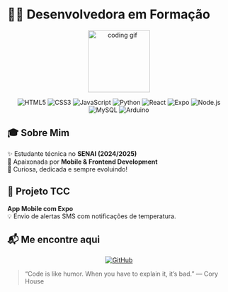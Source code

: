 # 👩‍💻 Desenvolvedora em Formação

<p align="center">
  <img src="https://media.giphy.com/media/jAYUbVXgESSti/giphy.gif" width="140" alt="coding gif" />
</p>
<div align="center" style="margin-bottom: 20px;">
  <img alt="HTML5" src="https://img.shields.io/badge/HTML5-E34F26?style=for-the-badge&logo=html5&logoColor=white" />
  <img alt="CSS3" src="https://img.shields.io/badge/CSS3-1572B6?style=for-the-badge&logo=css3&logoColor=white" />
  <img alt="JavaScript" src="https://img.shields.io/badge/JavaScript-F7DF1E?style=for-the-badge&logo=javascript&logoColor=black" />
  <img alt="Python" src="https://img.shields.io/badge/Python-3776AB?style=for-the-badge&logo=python&logoColor=white" />
  <img alt="React" src="https://img.shields.io/badge/React-61DAFB?style=for-the-badge&logo=react&logoColor=black" />
  <img alt="Expo" src="https://img.shields.io/badge/Expo-1B1F23?style=for-the-badge&logo=expo&logoColor=white" />
  <img alt="Node.js" src="https://img.shields.io/badge/Node.js-339933?style=for-the-badge&logo=node.js&logoColor=white" />
  <img alt="MySQL" src="https://img.shields.io/badge/MySQL-4479A1?style=for-the-badge&logo=mysql&logoColor=white" />
  <img alt="Arduino" src="https://img.shields.io/badge/Arduino-00979D?style=for-the-badge&logo=arduino&logoColor=white" />
</div>

## 🎓 Sobre Mim

✨ Estudante técnica no **SENAI (2024/2025)**  
💙 Apaixonada por **Mobile & Frontend Development**  
🚀 Curiosa, dedicada e sempre evoluindo!

## 📱 Projeto TCC

**App Mobile com Expo**  
💡 Envio de alertas SMS com notificações de temperatura.

## 📬 Me encontre aqui

<p align="center">
  <a href="https://github.com/seuusuario" target="_blank" rel="noopener">
    <img src="https://img.shields.io/badge/GitHub-%23121011.svg?style=for-the-badge&logo=github&logoColor=white" alt="GitHub" />
  </a>
</p>

> “Code is like humor. When you have to explain it, it’s bad.” — Cory House
